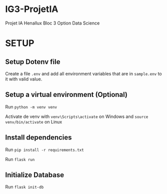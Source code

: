 # IG3-ProjetIA

Projet IA Henallux Bloc 3 Option Data Science

# SETUP

## Setup Dotenv file

Create a file `.env` and add all environment variables that are in `sample.env` to it with valid value.

## Setup a virtual environment (Optional)

Run `python -m venv venv`

Activate de venv with `venv\Scripts\activate` on Windows and `source venv/bin/activate` on Linux

## Install dependencies

Run `pip install -r requirements.txt`

Run `flask run`

## Initialize Database

Run `flask init-db`
